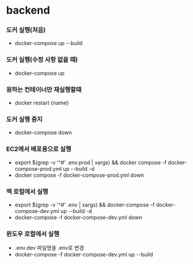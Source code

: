 # backend

### 도커 실행(처음)
- docker-compose up --build

### 도커 실행(수정 사항 없을 때)
- docker-compose up

### 원하는 컨테이너만 재실행할때
- docker restart {name}

### 도커 실행 중지
- docker-compose down

### EC2에서 배포용으로 실행
- export $(grep -v '^#' .env.prod | xargs) && docker compose -f docker-compose-prod.yml up --build -d
- docker compose -f docker-compose-prod.yml down

### 맥 로컬에서 실행
- export $(grep -v '^#' .env | xargs) && docker-compose -f docker-compose-dev.yml up --build -d
- docker-compose -f docker-compose-dev.yml down

### 윈도우 로컬에서 실행
- .env.dev 파일명을 .env로 변경
- docker-compose -f docker-compose-dev.yml up --build
